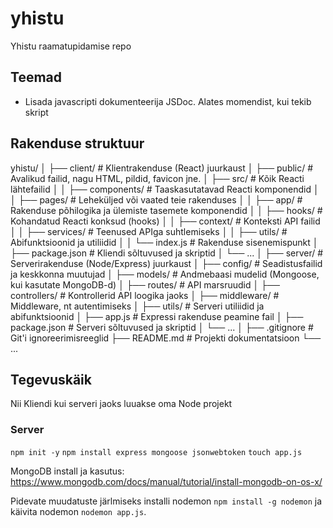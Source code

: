 # yhistu
Yhistu raamatupidamise repo

## Teemad
- Lisada javascripti dokumenteerija JSDoc. Alates momendist, kui tekib skript


## Rakenduse struktuur
yhistu/
│
├── client/                  # Klientrakenduse (React) juurkaust
│   ├── public/              # Avalikud failid, nagu HTML, pildid, favicon jne.
│   ├── src/                 # Kõik Reacti lähtefailid
│   │   ├── components/      # Taaskasutatavad Reacti komponendid
│   │   ├── pages/           # Leheküljed või vaated teie rakenduses
│   │   ├── app/             # Rakenduse põhilogika ja ülemiste tasemete komponendid
│   │   ├── hooks/           # Kohandatud Reacti konksud (hooks)
│   │   ├── context/         # Konteksti API failid
│   │   ├── services/        # Teenused APIga suhtlemiseks
│   │   ├── utils/           # Abifunktsioonid ja utiliidid
│   │   └── index.js         # Rakenduse sisenemispunkt
│   ├── package.json         # Kliendi sõltuvused ja skriptid
│   └── ...
│
├── server/                  # Serverirakenduse (Node/Express) juurkaust
│   ├── config/              # Seadistusfailid ja keskkonna muutujad
│   ├── models/              # Andmebaasi mudelid (Mongoose, kui kasutate MongoDB-d)
│   ├── routes/              # API marsruudid
│   ├── controllers/         # Kontrollerid API loogika jaoks
│   ├── middleware/          # Middleware, nt autentimiseks
│   ├── utils/               # Serveri utiliidid ja abifunktsioonid
│   ├── app.js               # Expressi rakenduse peamine fail
│   ├── package.json         # Serveri sõltuvused ja skriptid
│   └── ...
│
├── .gitignore               # Git'i ignoreerimisreeglid
├── README.md                # Projekti dokumentatsioon
└── ...

## Tegevuskäik
Nii Kliendi kui serveri jaoks luuakse oma Node projekt

### Server
`npm init -y`
`npm install express mongoose jsonwebtoken`
`touch app.js`

MongoDB install ja kasutus: https://www.mongodb.com/docs/manual/tutorial/install-mongodb-on-os-x/

Pidevate muudatuste järlmiseks installi nodemon `npm install -g nodemon` ja käivita nodemon `nodemon app.js`.

